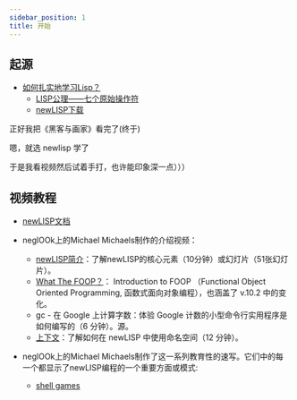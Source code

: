 ```yaml
---
sidebar_position: 1
title: 开始
---
```


## 起源


- [如何扎实地学习Lisp？](https://www.zhihu.com/question/23493270/answer/24749768)
    - [LISP公理——七个原始操作符](https://blog.csdn.net/chinazhangyong/article/details/78992443)
    - [newLISP下载](http://www.newlisp.org/index.cgi?Downloads)

正好我把《黑客与画家》看完了(终于)

嗯，就选 newlisp 学了

于是我看视频然后试着手打，也许能印象深一点）））

## 视频教程

- [newLISP文档](http://www.newlisp.org/index.cgi?Documentation)

- neglOOk上的Michael Michaels制作的介绍视频：
    - [newLISP简介](/Computer/code/lisp/newlisp/intro)：了解newLISP的核心元素（10分钟）或幻灯片（51张幻灯片）。
    - [What The FOOP？](/Computer/code/lisp/newlisp/foop)： Introduction to FOOP （Functional Object Oriented Programming, 函数式面向对象编程），也涵盖了 v.10.2 中的变化。
    - gc - 在 Google 上计算字数：体验 Google 计数的小型命令行实用程序是如何编写的（6 分钟）。源。
    - [上下文](/Computer/code/lisp/newlisp/context)：了解如何在 newLISP 中使用命名空间（12 分钟）。


- neglOOk上的Michael Michaels制作了这一系列教育性的速写。它们中的每一个都显示了newLISP编程的一个重要方面或模式:
    - [shell games](/Computer/code/lisp/newlisp/shell_games)